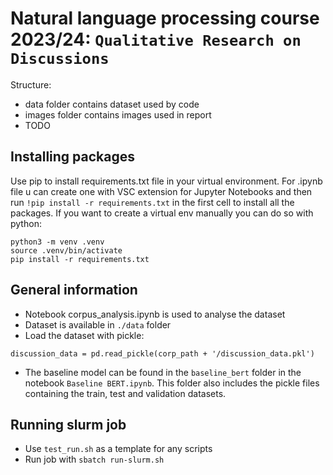 # Natural language processing course 2023/24: `Qualitative Research on Discussions`

Structure:
- data folder contains dataset used by code
- images folder contains images used in report
- TODO

## Installing packages
Use pip to install requirements.txt file in your virtual environment. For .ipynb file u can create one with VSC extension for Jupyter Notebooks and then run `!pip install -r requirements.txt` in the first cell to install all the packages. If you want to create a virtual env manually you can do so with python:
```
python3 -m venv .venv
source .venv/bin/activate
pip install -r requirements.txt
```

## General information
- Notebook corpus_analysis.ipynb is used to analyse the dataset
- Dataset is available in `./data` folder
- Load the dataset with pickle:
```
discussion_data = pd.read_pickle(corp_path + '/discussion_data.pkl')
```
- The baseline model can be found in the `baseline_bert` folder in the notebook `Baseline BERT.ipynb`. This folder also includes the pickle files containing the train, test and validation datasets.

## Running slurm job
- Use `test_run.sh` as a template for any scripts
- Run job with `sbatch run-slurm.sh`

